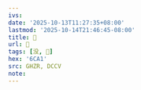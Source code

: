 ```yaml
---
ivs:
date: '2025-10-13T11:27:35+08:00'
lastmod: '2025-10-14T21:46:45-08:00'
title: 󰘩
url: 󰘩
tags: [没, 𠬛]
hex: '6CA1'
src: GHZR, DCCV
note:
---
```

